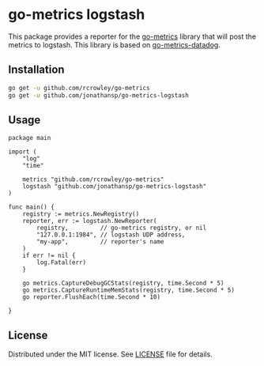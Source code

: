 # go-metrics logstash

This package provides a reporter for the [go-metrics](https://github.com/rcrowley/go-metrics) library that will post the metrics to logstash. This library is based on [go-metrics-datadog](https://github.com/syntaqx/go-metrics-datadog).

## Installation

```sh
go get -u github.com/rcrowley/go-metrics
go get -u github.com/jonathansp/go-metrics-logstash
```

## Usage

```golang
package main

import (
	"log"
	"time"

	metrics "github.com/rcrowley/go-metrics"
	logstash "github.com/jonathansp/go-metrics-logstash"
)

func main() {
	registry := metrics.NewRegistry()
	reporter, err := logstash.NewReporter(
		registry,         // go-metrics registry, or nil
		"127.0.0.1:1984", // logstash UDP address,
		"my-app",		  // reporter's name
	)
	if err != nil {
		log.Fatal(err)
	}

	go metrics.CaptureDebugGCStats(registry, time.Second * 5)
	go metrics.CaptureRuntimeMemStats(registry, time.Second * 5)
	go reporter.FlushEach(time.Second * 10)

}
```

## License

Distributed under the MIT license. See [LICENSE](./LICENSE) file for details.
